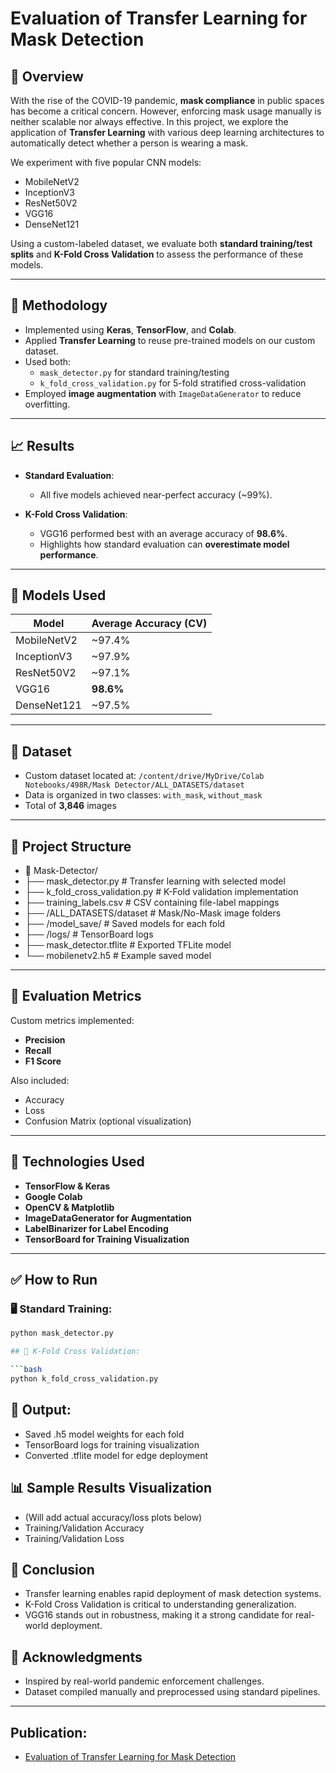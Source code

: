 # Evaluation of Transfer Learning for Mask Detection

## 📌 Overview

With the rise of the COVID-19 pandemic, **mask compliance** in public spaces has become a critical concern. However, enforcing mask usage manually is neither scalable nor always effective. In this project, we explore the application of **Transfer Learning** with various deep learning architectures to automatically detect whether a person is wearing a mask.

We experiment with five popular CNN models:
- MobileNetV2  
- InceptionV3  
- ResNet50V2  
- VGG16  
- DenseNet121  

Using a custom-labeled dataset, we evaluate both **standard training/test splits** and **K-Fold Cross Validation** to assess the performance of these models.

---

## 🧠 Methodology

- Implemented using **Keras**, **TensorFlow**, and **Colab**.
- Applied **Transfer Learning** to reuse pre-trained models on our custom dataset.
- Used both:
  - `mask_detector.py` for standard training/testing
  - `k_fold_cross_validation.py` for 5-fold stratified cross-validation
- Employed **image augmentation** with `ImageDataGenerator` to reduce overfitting.

---

## 📈 Results

- **Standard Evaluation**:
  - All five models achieved near-perfect accuracy (~99%).
  
- **K-Fold Cross Validation**:
  - VGG16 performed best with an average accuracy of **98.6%**.
  - Highlights how standard evaluation can **overestimate model performance**.

---

## 🔧 Models Used

| Model         | Average Accuracy (CV) |
|---------------|------------------------|
| MobileNetV2   | ~97.4%                 |
| InceptionV3   | ~97.9%                 |
| ResNet50V2    | ~97.1%                 |
| VGG16         | **98.6%**              |
| DenseNet121   | ~97.5%                 |

---

## 🧪 Dataset

- Custom dataset located at:
  `/content/drive/MyDrive/Colab Notebooks/498R/Mask Detector/ALL_DATASETS/dataset`
- Data is organized in two classes: `with_mask`, `without_mask`
- Total of **3,846** images

---

## 📂 Project Structure

  * 📁 Mask-Detector/
  * ├── mask_detector.py # Transfer learning with selected model
  * ├── k_fold_cross_validation.py # K-Fold validation implementation
  * ├── training_labels.csv # CSV containing file-label mappings
  * ├── /ALL_DATASETS/dataset # Mask/No-Mask image folders
  * ├── /model_save/ # Saved models for each fold
  * ├── /logs/ # TensorBoard logs
  * ├── mask_detector.tflite # Exported TFLite model
  * └── mobilenetv2.h5 # Example saved model


---

## 🧪 Evaluation Metrics

Custom metrics implemented:
- **Precision**
- **Recall**
- **F1 Score**

Also included:
- Accuracy
- Loss
- Confusion Matrix (optional visualization)

---

## 🧰 Technologies Used

- **TensorFlow & Keras**
- **Google Colab**
- **OpenCV & Matplotlib**
- **ImageDataGenerator for Augmentation**
- **LabelBinarizer for Label Encoding**
- **TensorBoard for Training Visualization**

---

## ✅ How to Run

### 🖥️ Standard Training:

```bash
python mask_detector.py

## 🔁 K-Fold Cross Validation:

```bash
python k_fold_cross_validation.py
```

## 💾 Output:

* Saved .h5 model weights for each fold
* TensorBoard logs for training visualization
* Converted .tflite model for edge deployment

## 📊 Sample Results Visualization

* (Will add actual accuracy/loss plots below)
* Training/Validation Accuracy
* Training/Validation Loss

## 📝 Conclusion

* Transfer learning enables rapid deployment of mask detection systems.
* K-Fold Cross Validation is critical to understanding generalization.
* VGG16 stands out in robustness, making it a strong candidate for real-world deployment.

## 🙌 Acknowledgments

* Inspired by real-world pandemic enforcement challenges.
* Dataset compiled manually and preprocessed using standard pipelines.


---

## Publication: 
* [Evaluation of Transfer Learning for Mask Detection](https://thescipub.com/abstract/jcssp.2022.78.89)
